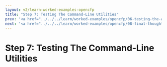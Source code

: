 ```yaml
---
layout: v2/learn-worked-examples-opencfp
title: "Step 7: Testing The Command-Line Utilities"
prev: '<a href="../../../learn/worked-examples/opencfp/06-testing-the-admin-functions.html">Prev: Step 6: Testing The Admin Functions</a>'
next: '<a href="../../../learn/worked-examples/opencfp/08-final-thoughts.html">Next: Step 8: Final Thoughts</a>'
---
```


# Step 7: Testing The Command-Line Utilities